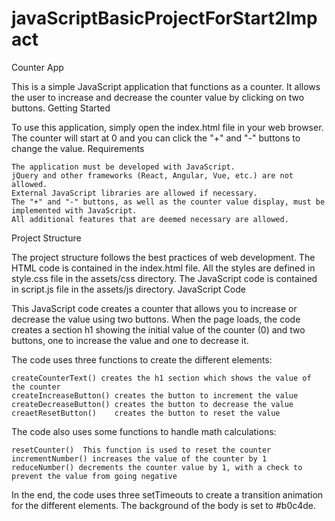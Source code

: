 # javaScriptBasicProjectForStart2Impact
Counter App

This is a simple JavaScript application that functions as a counter. It allows the user to increase and decrease the counter value by clicking on two buttons.
Getting Started

To use this application, simply open the index.html file in your web browser. The counter will start at 0 and you can click the "+" and "-" buttons to change the value.
Requirements

    The application must be developed with JavaScript.
    jQuery and other frameworks (React, Angular, Vue, etc.) are not allowed.
    External JavaScript libraries are allowed if necessary.
    The "+" and "-" buttons, as well as the counter value display, must be implemented with JavaScript.
    All additional features that are deemed necessary are allowed.

Project Structure

The project structure follows the best practices of web development. The HTML code is contained in the index.html file. All the styles are defined in style.css file in the assets/css directory. The JavaScript code is contained in script.js file in the assets/js directory.
JavaScript Code

This JavaScript code creates a counter that allows you to increase or decrease the value using two buttons. When the page loads, the code creates a section h1 showing the initial value of the counter (0) and two buttons, one to increase the value and one to decrease it.

The code uses three functions to create the different elements:

    createCounterText() creates the h1 section which shows the value of the counter
    createIncreaseButton() creates the button to increment the value
    createDecreaseButton() creates the button to decrease the value
    creaetResetButton()    creates the button to reset the value
The code also uses some functions to handle math calculations:

    resetCounter()  This function is used to reset the counter
    incrementNumber() increases the value of the counter by 1
    reduceNumber() decrements the counter value by 1, with a check to prevent the value from going negative

In the end, the code uses three setTimeouts to create a transition animation for the different elements. The background of the body is set to #b0c4de.
